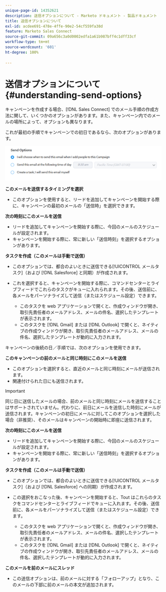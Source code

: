```yaml
---
unique-page-id: 14352621
description: 送信オプションについて - Marketo ドキュメント - 製品ドキュメント
title: 送信オプションについて
exl-id: acdee691-478e-4ffe-90e2-54cf559fa38d
feature: Marketo Sales Connect
source-git-commit: 09a656c3a0d0002edfa1a61b987bff4c1dff33cf
workflow-type: tm+mt
source-wordcount: '601'
ht-degree: 100%

---
```


# 送信オプションについて {#understanding-send-options}

キャンペーンを作成する場合、[!DNL Sales Connect] でのメール手順の作成方法に関して、いくつかのオプションがあります。また、キャンペーン内でのメールの場所によって、オプションも異なります。

これが最初の手順でキャンペーンでの初日であるなら、次のオプションがあります。

![](assets/image2019-10-25-10-43-19.png)

**このメールを送信するタイミングを選択**

* このオプションを使用すると、リードを追加してキャンペーンを開始する際に、キャンペーンの最初のメールの「送信時」を選択できます。

**次の時刻にこのメールを送信**

* リードを追加してキャンペーンを開始する際に、今回のメールのスケジュールが設定されます。
* キャンペーンを開始する際に、常に新しい「送信時刻」を選択するオプションがあります。

**タスクを作成（このメールは手動で送信）**

* このオプションでは、都合のよいときに送信できる[!UICONTROL メールタスク]（および [!DNL Salesforce] と同期）が作成されます。
* これを選択すると、キャンペーンを開始する際に、コマンドセンターとライブフィードでこれらのタスクがキューに入れられます。その後、送信前に、各メールをパーソナライズして送信（またはスケジュール設定）できます。

   * このタスクを web アプリケーションで開くと、作成ウィンドウが開き、取引先責任者のメールアドレス、メールの件名、選択したテンプレートが表示されます。
   * このタスクを [!DNL Gmail] または [!DNL Outlook] で開くと、ネイティブの作成ウィンドウが開き、取引先責任者のメールアドレス、メールの件名、選択したテンプレートが動的に入力されます。

キャンペーンの後続の日／手順では、次のオプションを使用できます。

**このキャンペーンの前のメールと同じ時刻にこのメールを送信**

* このオプションを選択すると、直近のメールと同じ時刻にメールが送信されます。
* 関連付けられた日にも送信されます。

>[!IMPORTANT]
>
>同じ日に送信したメールの場合、前のメールと同じ時刻にメールを送信することはサポートされていません。代わりに、前日にメールを送信した時刻にメールが送信されます。キャンペーンの初日にメールに対してこのオプションを選択した場合（非推奨）、そのメールはキャンペーンの開始時に即座に送信されます。

**次の時刻にこのメールを送信**

* リードを追加してキャンペーンを開始する際に、今回のメールのスケジュールが設定されます。
* キャンペーンを開始する際に、常に新しい「送信時刻」を選択するオプションがあります。

**タスクを作成（このメールは手動で送信）**

* このオプションでは、都合のよいときに送信できる[!UICONTROL メールタスク]（および [!DNL Salesforce] への同期）が作成されます。
* この選択をおこなった後、キャンペーンを開始すると、Tout はこれらのタスクをコマンドセンターとライブフィードでキューに入れます。その後、送信前に、各メールをパーソナライズして送信（またはスケジュール設定）できます。

   * このタスクを web アプリケーションで開くと、作成ウィンドウが開き、取引先責任者のメールアドレス、メールの件名、選択したテンプレートが表示されます。
   * このタスクを [!DNL Gmail] または [!DNL Outlook] で開くと、ネイティブの作成ウィンドウが開き、取引先責任者のメールアドレス、メールの件名、選択したテンプレートが動的に入力されます。

**このメールを前のメールにスレッド**

* この送信オプションは、前のメールに対する「フォローアップ」となり、このメールの下部に前のメールの本文が追加されます。
